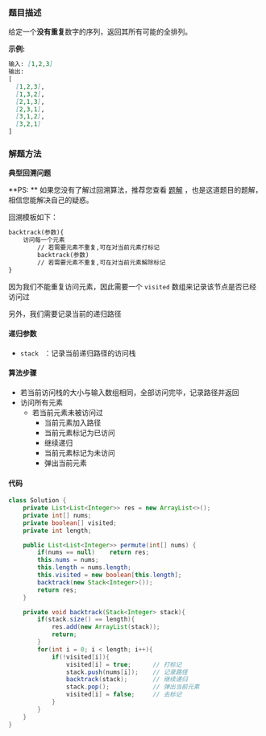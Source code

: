 ### 题目描述

给定一个**没有重复**数字的序列，返回其所有可能的全排列。

**示例:**

```markdown
输入: [1,2,3]
输出:
[
  [1,2,3],
  [1,3,2],
  [2,1,3],
  [2,3,1],
  [3,1,2],
  [3,2,1]
]
```

### 解题方法

**典型回溯问题**

**PS: **  如果您没有了解过回溯算法，推荐您查看 [题解](https://leetcode-cn.com/problems/permutations/solution/hui-su-suan-fa-python-dai-ma-java-dai-ma-by-liweiw/) ，也是这道题目的题解，相信您能解决自己的疑惑。

回溯模板如下：

```markdown
backtrack(参数){
	访问每一个元素
		// 若需要元素不重复,可在对当前元素打标记
		backtrack(参数)
		// 若需要元素不重复,可在对当前元素解除标记
}
```

因为我们不能重复访问元素，因此需要一个 `visited` 数组来记录该节点是否已经访问过

另外，我们需要记录当前的递归路径

#### 递归参数

- `stack ` ：记录当前递归路径的访问栈

#### 算法步骤

- 若当前访问栈的大小与输入数组相同，全部访问完毕，记录路径并返回
- 访问所有元素
  - 若当前元素未被访问过
    - 当前元素加入路径
    - 当前元素标记为已访问
    - 继续递归
    - 当前元素标记为未访问
    - 弹出当前元素

#### 代码

```java
class Solution {
    private List<List<Integer>> res = new ArrayList<>();
    private int[] nums;
    private boolean[] visited;
    private int length;

    public List<List<Integer>> permute(int[] nums) {
        if(nums == null)    return res;
        this.nums = nums;
        this.length = nums.length;
        this.visited = new boolean[this.length];
        backtrack(new Stack<Integer>());
        return res;
    }

    private void backtrack(Stack<Integer> stack){
        if(stack.size() == length){
            res.add(new ArrayList(stack));
            return;
        }
        for(int i = 0; i < length; i++){
            if(!visited[i]){
                visited[i] = true;		// 打标记
                stack.push(nums[i]);	// 记录路径
                backtrack(stack);		// 继续递归
                stack.pop();			// 弹出当前元素
                visited[i] = false;		// 去标记
            }
        }
    }
}
```